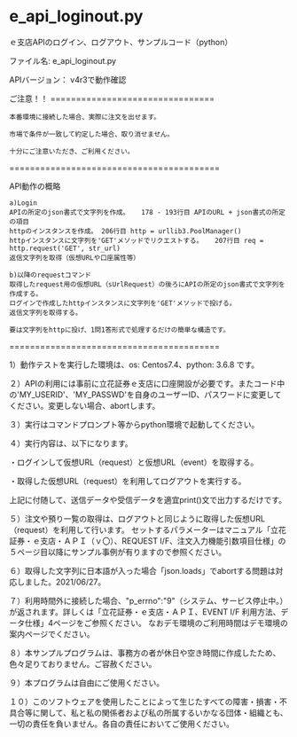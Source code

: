 # e_api_loginout.py
ｅ支店APIのログイン、ログアウト、サンプルコード（python）

ファイル名: e_api_loginout.py

APIバージョン： v4r3で動作確認

ご注意！！ ================================

	本番環境に接続した場合、実際に注文を出せます。

	市場で条件が一致して約定した場合、取り消せません。

	十分にご注意いただき、ご利用ください。

=========================================

API動作の概略

	a)Login
	APIの所定のjson書式で文字列を作成。	178 - 193行目 APIのURL + json書式の所定の項目
	httpのインスタンスを作成。	206行目 http = urllib3.PoolManager()
	httpインスタンスに文字列を'GET'メソッドでリクエストする。	207行目 req = http.request('GET', str_url)
	返信文字列を取得（仮想URLや口座属性等）
	
	b)以降のrequestコマンド
	取得したrequest用の仮想URL（sUrlRequest）の後ろにAPIの所定のjson書式で文字列を作成する。
	ログインで作成したhttpインスタンスに文字列を'GET'メソッドで投げる。
	返信文字列を取得する。
	
	要は文字列をhttpに投げ、1問1答形式で処理するだけの簡単な構造です。

=========================================


1）動作テストを実行した環境は、os: Centos7.4、python: 3.6.8 です。

２）APIの利用には事前に立花証券ｅ支店に口座開設が必要です。またコード中の'MY_USERID'、'MY_PASSWD'を自身のユーザーID、パスワードに変更してください。変更しない場合、abortします。

３）実行はコマンドプロンプト等からpython環境で起動してください。

４）実行内容は、以下になります。

・ログインして仮想URL（request）と仮想URL（event）を取得する。

・取得した仮想URL（request）を利用してログアウトを実行する。

上記に付随して、送信データや受信データを適宜print()文で出力するだけです。

５）注文や預り一覧の取得は、ログアウトと同じように取得した仮想URL（request）を利用して行います。
セットするパラメーターはマニュアル「立花証券・ｅ支店・ＡＰＩ（ｖ〇）、REQUEST I/F、注文入力機能引数項目仕様」の５ページ目以降にサンプル事例が有りますので参照ください。

６）取得した文字列に日本語が入った場合「json.loads」でabortする問題は対応しました。2021/06/27。

７）利用時間外に接続した場合、"p_errno":"9"（システム、サービス停止中。）が返されます。詳しくは「立花証券・ｅ支店・ＡＰＩ、EVENT I/F 利用方法、データ仕様」4ページをご参照ください。
なおデモ環境のご利用時間はデモ環境の案内ページでください。

８）本サンプルプログラムは、事務方の者が休日や空き時間に作成したため、色々足りておりません。ご容赦ください。

９）本プログラムは自由にご使用ください。

１０）このソフトウェアを使用したことによって生じたすべての障害・損害・不具合等に関して、私と私の関係者および私の所属するいかなる団体・組織とも、一切の責任を負いません。各自の責任においてご使用ください。
 
